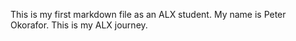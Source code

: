 This is my first markdown file as an ALX student.
My name is Peter Okorafor.
This is my ALX journey.
